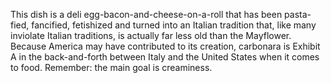 This dish is a deli egg-bacon-and-cheese-on-a-roll that has been pasta-fied, fancified, fetishized and turned into an Italian tradition that, like many inviolate Italian traditions, is actually far less old than the Mayflower. Because America may have contributed to its creation, carbonara is Exhibit A in the back-and-forth between Italy and the United States when it comes to food. Remember: the main goal is creaminess.
